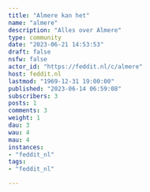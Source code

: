 ```yaml
---
title: "Almere kan het" 
name: "almere"
description: "Alles over Almere"
type: community
date: "2023-06-21 14:53:53"
draft: false
nsfw: false
actor_id: "https://feddit.nl/c/almere"
host: feddit.nl
lastmod: "1969-12-31 19:00:00"
published: "2023-06-14 06:59:08"
subscribers: 3
posts: 1
comments: 3
weight: 1
dau: 3
wau: 4
mau: 4
instances:
- "feddit_nl"
tags: 
- "feddit_nl"

---
```

